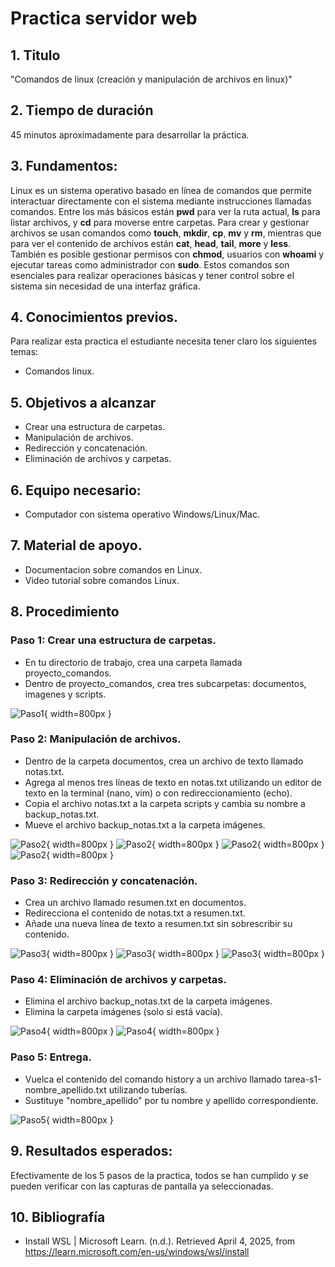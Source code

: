 # Practica servidor web
## 1. Titulo
"Comandos de linux (creación y manipulación de archivos en linux)"
## 2. Tiempo de duración
45 minutos aproximadamente para desarrollar la práctica.

## 3. Fundamentos:
Linux es un sistema operativo basado en línea de comandos que permite interactuar directamente con el sistema mediante instrucciones llamadas comandos. Entre los más básicos están **pwd** para ver la ruta actual, **ls** para listar archivos, y **cd** para moverse entre carpetas. Para crear y gestionar archivos se usan comandos como **touch**, **mkdir**, **cp**, **mv** y **rm**, mientras que para ver el contenido de archivos están **cat**, **head**, **tail**, **more** y **less**. También es posible gestionar permisos con **chmod**, usuarios con **whoami** y ejecutar tareas como administrador con **sudo**. Estos comandos son esenciales para realizar operaciones básicas y tener control sobre el sistema sin necesidad de una interfaz gráfica.

## 4. Conocimientos previos.
Para realizar esta practica el estudiante necesita tener claro los siguientes temas:
- Comandos linux.

## 5. Objetivos a alcanzar
- Crear una estructura de carpetas.
- Manipulación de archivos.
- Redirección y concatenación.
- Eliminación de archivos y carpetas.

## 6. Equipo necesario:
- Computador con sistema operativo Windows/Linux/Mac.

## 7. Material de apoyo.
- Documentacion sobre comandos en Linux.
- Video tutorial sobre comandos Linux.
  
## 8. Procedimiento
### Paso 1: Crear una estructura de carpetas.
- En tu directorio de trabajo, crea una carpeta llamada proyecto_comandos.
- Dentro de proyecto_comandos, crea tres subcarpetas: documentos, imagenes y scripts.

![Paso1](imágenes/img1.png){ width=800px }

### Paso 2: Manipulación de archivos.
- Dentro de la carpeta documentos, crea un archivo de texto llamado notas.txt.
- Agrega al menos tres líneas de texto en notas.txt utilizando un editor de texto en la terminal (nano, vim) o con redireccionamiento (echo).
- Copia el archivo notas.txt a la carpeta scripts y cambia su nombre a backup_notas.txt.
- Mueve el archivo backup_notas.txt a la carpeta imágenes.

![Paso2](imágenes/img2.png){ width=800px }
![Paso2](imágenes/img3.png){ width=800px }
![Paso2](imágenes/img4.png){ width=800px }
![Paso2](imágenes/img5.png){ width=800px }

### Paso 3: Redirección y concatenación.
- Crea un archivo llamado resumen.txt en documentos.
- Redirecciona el contenido de notas.txt a resumen.txt.
- Añade una nueva línea de texto a resumen.txt sin sobrescribir su contenido.

![Paso3](imágenes/img6.png){ width=800px }
![Paso3](imágenes/img7.png){ width=800px }
![Paso3](imágenes/img8.png){ width=800px }

### Paso 4: Eliminación de archivos y carpetas.
- Elimina el archivo backup_notas.txt de la carpeta imágenes.
- Elimina la carpeta imágenes (solo si está vacía).

![Paso4](imágenes/img9.png){ width=800px }
![Paso4](imágenes/img10.png){ width=800px }

### Paso 5: Entrega.
- Vuelca el contenido del comando history a un archivo llamado tarea-s1-nombre_apellido.txt utilizando tuberías.
- Sustituye "nombre_apellido" por tu nombre y apellido correspondiente.

![Paso5](imágenes/img11.png){ width=800px }

## 9. Resultados esperados:
    
Efectivamente de los 5 pasos de la practica, todos se han cumplido y se pueden verificar con las capturas de pantalla ya seleccionadas.

## 10. Bibliografía
    
- Install WSL | Microsoft Learn. (n.d.). Retrieved April 4, 2025, from https://learn.microsoft.com/en-us/windows/wsl/install
